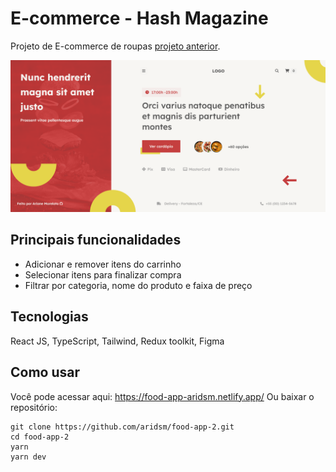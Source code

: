 # E-commerce - Hash Magazine

Projeto de E-commerce de roupas [projeto anterior](https://github.com/aridsm/food-app).

![página inicial](https://github.com/aridsm/food-app-2/blob/main/public/food-app-2.png)

## Principais funcionalidades

- Adicionar e remover itens do carrinho
- Selecionar itens para finalizar compra
- Filtrar por categoria, nome do produto e faixa de preço

## Tecnologias
React JS, TypeScript, Tailwind, Redux toolkit, Figma

## Como usar

Você pode acessar aqui: https://food-app-aridsm.netlify.app/
Ou baixar o repositório:

```
git clone https://github.com/aridsm/food-app-2.git
cd food-app-2
yarn
yarn dev
```
